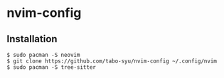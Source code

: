 # nvim-config

## Installation

```console
$ sudo pacman -S neovim
$ git clone https://github.com/tabo-syu/nvim-config ~/.config/nvim
$ sudo pacman -S tree-sitter
```
